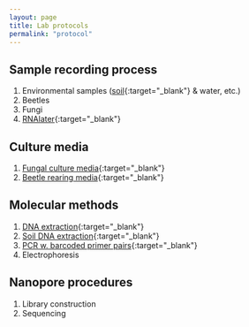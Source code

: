```yaml
---
layout: page
title: Lab protocols
permalink: "protocol"
---
```

## Sample recording process
1. Environmental samples ([soil](https://protocols.io/view/soil-sample-citizen-scientists-chinese-ccedsta6.html){:target="_blank"} & water, etc.)
2. Beetles
3. Fungi
4. [RNAlater](https://protocols.io/view/rnalater-recipe-ccm4su8w.html){:target="_blank"}

## Culture media
1. [Fungal culture media](https://protocols.io/view/mycology-media-b9eir3ce.html){:target="_blank"}<br>
2. [Beetle rearing media](https://www.protocols.io/view/beetle-rearing-media-cbhbsj2n.html){:target="_blank"}<br>

## Molecular methods
1. [DNA extraction](https://www.protocols.io/view/dna-extraction-bomb-crrjv54n.html){:target="_blank"}<br>
2. [Soil DNA extraction](https://www.protocols.io/view/supersoil-soil-dna-extraction-cg33tyqn.html){:target="_blank"}<br>
3. [PCR w. barcoded primer pairs](https://www.protocols.io/view/2-step-pcr-mixture-and-conditions-barcoded-head-pr-crpbv5in.html){:target="_blank"}<br>
4. Electrophoresis

## Nanopore procedures
1. Library construction
2. Sequencing
